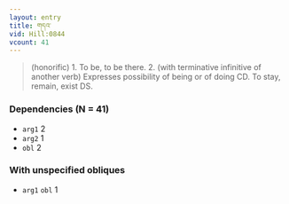 ```yaml
---
layout: entry
title: གདའ་
vid: Hill:0844
vcount: 41
---
```


> (honorific) 1\.
 To be, to be there\.
 2\.
 (with terminative infinitive of another verb) Expresses possibility of being or of doing CD\.
 To stay, remain, exist DS\.

### Dependencies (N = 41)
* `arg1` 2
* `arg2` 1
* `obl` 2


### With unspecified obliques
* `arg1` `obl` 1


